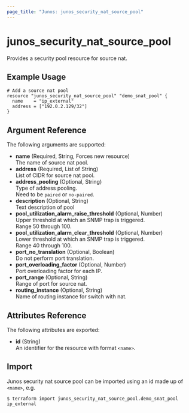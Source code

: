 ```yaml
---
page_title: "Junos: junos_security_nat_source_pool"
---
```


# junos_security_nat_source_pool

Provides a security pool resource for source nat.

## Example Usage

```hcl
# Add a source nat pool
resource "junos_security_nat_source_pool" "demo_snat_pool" {
  name    = "ip_external"
  address = ["192.0.2.129/32"]
}
```

## Argument Reference

The following arguments are supported:

- **name** (Required, String, Forces new resource)  
  The name of source nat pool.
- **address** (Required, List of String)  
  List of CIDR for source nat pool.
- **address_pooling** (Optional, String)  
  Type of address pooling.  
  Need to be `paired` or `no-paired`.
- **description** (Optional, String)  
  Text description of pool
- **pool_utilization_alarm_raise_threshold** (Optional, Number)  
  Upper threshold at which an SNMP trap is triggered.  
  Range 50 through 100.
- **pool_utilization_alarm_clear_threshold** (Optional, Number)  
  Lower threshold at which an SNMP trap is triggered.  
  Range 40 through 100.
- **port_no_translation** (Optional, Boolean)  
  Do not perform port translation.
- **port_overloading_factor** (Optional, Number)  
  Port overloading factor for each IP.
- **port_range** (Optional, String)  
  Range of port for source nat.
- **routing_instance** (Optional, String)  
  Name of routing instance for switch with nat.

## Attributes Reference

The following attributes are exported:

- **id** (String)  
  An identifier for the resource with format `<name>`.

## Import

Junos security nat source pool can be imported using an id made up of `<name>`, e.g.

```shell
$ terraform import junos_security_nat_source_pool.demo_snat_pool ip_external
```
